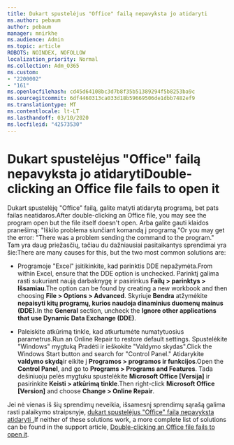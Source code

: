 ```yaml
---
title: Dukart spustelėjus "Office" failą nepavyksta jo atidaryti
ms.author: pebaum
author: pebaum
manager: mnirkhe
ms.audience: Admin
ms.topic: article
ROBOTS: NOINDEX, NOFOLLOW
localization_priority: Normal
ms.collection: Adm_O365
ms.custom:
- "2200002"
- "161"
ms.openlocfilehash: cd45d64108bc3d7b8f35b51389294f5b8253ba9c
ms.sourcegitcommit: 6df4460313ca033d18b59669506de1dbb7482ef9
ms.translationtype: MT
ms.contentlocale: lt-LT
ms.lasthandoff: 03/10/2020
ms.locfileid: "42573530"
---
```

# <a name="double-clicking-an-office-file-fails-to-open-it"></a><span data-ttu-id="76170-102">Dukart spustelėjus "Office" failą nepavyksta jo atidaryti</span><span class="sxs-lookup"><span data-stu-id="76170-102">Double-clicking an Office file fails to open it</span></span>

<span data-ttu-id="76170-103">Dukart spustelėję "Office" failą, galite matyti atidarytą programą, bet pats failas neatidaros.</span><span class="sxs-lookup"><span data-stu-id="76170-103">After double-clicking an Office file, you may see the program open but the file itself doesn't open.</span></span> <span data-ttu-id="76170-104">Arba galite gauti klaidos pranešimą: "Iškilo problema siunčiant komandą į programą."</span><span class="sxs-lookup"><span data-stu-id="76170-104">Or you may get the error: "There was a problem sending the command to the program."</span></span> <span data-ttu-id="76170-105">Tam yra daug priežasčių, tačiau du dažniausiai pasitaikantys sprendimai yra šie:</span><span class="sxs-lookup"><span data-stu-id="76170-105">There are many causes for this, but the two most common solutions are:</span></span>

- <span data-ttu-id="76170-106">Programoje "Excel" įsitikinkite, kad parinktis DDE nepažymėta.</span><span class="sxs-lookup"><span data-stu-id="76170-106">From within Excel, ensure that the DDE option is unchecked.</span></span> <span data-ttu-id="76170-107">Parinktį galima rasti sukuriant naują darbaknygę ir pasirinkus **Failų > parinktys > Išsamiau**.</span><span class="sxs-lookup"><span data-stu-id="76170-107">The option can be found by creating a new workbook and then choosing **File > Options > Advanced**.</span></span> <span data-ttu-id="76170-108">Skyriuje **Bendra** atžymėkite **nepaisyti kitų programų, kurios naudoja dinaminius duomenų mainus (DDE).**</span><span class="sxs-lookup"><span data-stu-id="76170-108">In the **General** section, uncheck the **Ignore other applications that use Dynamic Data Exchange (DDE)**.</span></span>

- <span data-ttu-id="76170-109">Paleiskite atkūrimą tinkle, kad atkurtumėte numatytuosius parametrus.</span><span class="sxs-lookup"><span data-stu-id="76170-109">Run an Online Repair to restore default settings.</span></span> <span data-ttu-id="76170-110">Spustelėkite "Windows" mygtuką Pradėti ir ieškokite "Valdymo skydas".</span><span class="sxs-lookup"><span data-stu-id="76170-110">Click the Windows Start button and search for "Control Panel."</span></span> <span data-ttu-id="76170-111">Atidarykite **valdymo skydą**ir eikite į **Programos > programos ir funkcijos**.</span><span class="sxs-lookup"><span data-stu-id="76170-111">Open the **Control Panel**, and go to **Programs > Programs and Features**.</span></span> <span data-ttu-id="76170-112">Tada dešiniuoju pelės mygtuku spustelėkite **Microsoft Office [Versija]** ir pasirinkite **Keisti > atkūrimą tinkle**.</span><span class="sxs-lookup"><span data-stu-id="76170-112">Then right-click **Microsoft Office [Version]** and choose **Change > Online Repair**.</span></span>

<span data-ttu-id="76170-113">Jei nė vienas iš šių sprendimų neveikia, išsamesnį sprendimų sąrašą galima rasti palaikymo straipsnyje, [dukart spustelėjus "Office" failą nepavyksta atidaryti .](https://support.office.com/article/Double-clicking-an-Office-file-fails-to-open-it-1e9c0ad9-34c8-4440-a42e-d30186b29ed6)</span><span class="sxs-lookup"><span data-stu-id="76170-113">If neither of these solutions work, a more complete list of solutions can be found in the support article, [Double-clicking an Office file fails to open it](https://support.office.com/article/Double-clicking-an-Office-file-fails-to-open-it-1e9c0ad9-34c8-4440-a42e-d30186b29ed6).</span></span>
